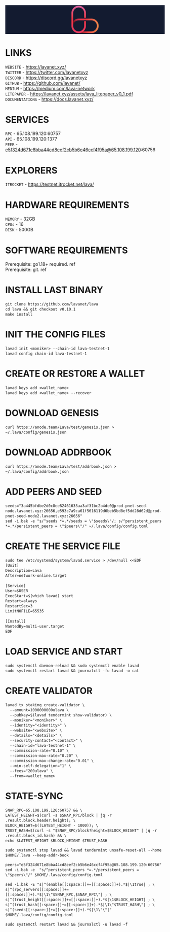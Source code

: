 <img src="https://github.com/romanr95/GUIDS/blob/main/LAVA/LOGO_LAVA.png" width="1050" alt="" />

# LINKS
```WEBSITE``` - https://lavanet.xyz/ <br>
```TWITTER``` - https://twitter.com/lavanetxyz <br>
```DISCORD``` - https://discord.gg/lavanetxyz <br>
```GITHUB``` - https://github.com/lavanet/ <br>
```MEDIUM``` - https://medium.com/lava-network <br>
```LITEPAPER``` - https://lavanet.xyz/assets/lava_litepaper_v0_1.pdf <br>
```DOCUMENTATIONS``` - https://docs.lavanet.xyz/
# SERVICES
```RPC``` - 65.108.199.120:60757 <br>
```API``` - 65.108.199.120:1377 <br>
```PEER``` - e5f324d671e8bba44cd8eef2cb5b6e46ccf4f95a@65.108.199.120:60756 
# EXPLORERS
```ITROCKET``` - https://testnet.itrocket.net/lava/ 
# HARDWARE REQUIREMENTS
```MEMORY``` - 32GB <br>
```CPUs``` - 16 <br>
```DISK``` - 500GB
# SOFTWARE REQUIREMENTS
Prerequisite: go1.18+ required. ref <br>
Prerequisite: git. ref
# INSTALL LAST BINARY
```
git clone https://github.com/lavanet/lava
cd lava && git checkout v0.10.1
make install
```
# INIT THE CONFIG FILES
```
lavad init <moniker> --chain-id lava-testnet-1
lavad config chain-id lava-testnet-1
```
# CREATE OR RESTORE A WALLET
```
lavad keys add <wallet_name>
lavad keys add <wallet_name> --recover
```
# DOWNLOAD GENESIS
```
curl https://anode.team/Lava/test/genesis.json > ~/.lava/config/genesis.json
```
# DOWNLOAD ADDRBOOK
```
curl https://anode.team/Lava/test/addrbook.json > ~/.lava/config/addrbook.json
```
# ADD PEERS AND SEED
```
seeds="3a445bfdbe2d0c8ee82461633aa3af31bc2b4dc0@prod-pnet-seed-node.lavanet.xyz:26656,e593c7a9ca61f5616119d6beb5bd8ef5dd28d62d@prod-pnet-seed-node2.lavanet.xyz:26656"
sed -i.bak -e "s/^seeds *=.*/seeds = \"$seeds\"/; s/^persistent_peers *=.*/persistent_peers = \"$peers\"/" ~/.lava/config/config.toml
```
# CREATE THE SERVICE FILE
```
sudo tee /etc/systemd/system/lavad.service > /dev/null <<EOF
[Unit]
Description=Lava
After=network-online.target

[Service]
User=$USER
ExecStart=$(which lavad) start
Restart=always
RestartSec=3
LimitNOFILE=65535

[Install]
WantedBy=multi-user.target
EOF
```
# LOAD SERVICE AND START
```
sudo systemctl daemon-reload && sudo systemctl enable lavad
sudo systemctl restart lavad && journalctl -fu lavad -o cat
```
# CREATE VALIDATOR
```
lavad tx staking create-validator \
  --amount=1000000000ulava \
  --pubkey=$(lavad tendermint show-validator) \
  --moniker="<moniker>" \
  --identity="<identity>" \
  --website="<website>" \
  --details="<details>" \
  --security-contact="<contact>" \
  --chain-id="lava-testnet-1" \
  --commission-rate="0.10" \
  --commission-max-rate="0.20" \
  --commission-max-change-rate="0.01" \
  --min-self-delegation="1" \
  --fees="200ulava" \
  --from=<wallet_name>
```
# STATE-SYNC
```
SNAP_RPC=65.108.199.120:60757 && \
LATEST_HEIGHT=$(curl -s $SNAP_RPC/block | jq -r .result.block.header.height); \
BLOCK_HEIGHT=$((LATEST_HEIGHT - 1000)); \
TRUST_HASH=$(curl -s "$SNAP_RPC/block?height=$BLOCK_HEIGHT" | jq -r .result.block_id.hash) && \
echo $LATEST_HEIGHT $BLOCK_HEIGHT $TRUST_HASH
```
```
sudo systemctl stop lavad && lavad tendermint unsafe-reset-all --home $HOME/.lava --keep-addr-book
```
```
peers="e5f324d671e8bba44cd8eef2cb5b6e46ccf4f95a@65.108.199.120:60756"
sed -i.bak -e  "s/^persistent_peers *=.*/persistent_peers = \"$peers\"/" $HOME/.lava/config/config.toml
```
```
sed -i.bak -E "s|^(enable[[:space:]]+=[[:space:]]+).*$|\1true| ; \
s|^(rpc_servers[[:space:]]+=[[:space:]]+).*$|\1\"$SNAP_RPC,$SNAP_RPC\"| ; \
s|^(trust_height[[:space:]]+=[[:space:]]+).*$|\1$BLOCK_HEIGHT| ; \
s|^(trust_hash[[:space:]]+=[[:space:]]+).*$|\1\"$TRUST_HASH\"| ; \
s|^(seeds[[:space:]]+=[[:space:]]+).*$|\1\"\"|" $HOME/.lava/config/config.toml
```
```
sudo systemctl restart lavad && journalctl -u lavad -f
```
